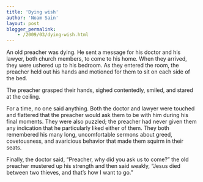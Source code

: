 ```yaml
---
title: 'Dying wish'
author: 'Noam Sain'
layout: post
blogger_permalink:
    - /2009/03/dying-wish.html
---
```


An old preacher was dying. He sent a message for his doctor and his lawyer, both church members, to come to his home. When they arrived, they were ushered up to his bedroom. As they entered the room, the preacher held out his hands and motioned for them to sit on each side of the bed.

The preacher grasped their hands, sighed contentedly, smiled, and stared at the ceiling.

For a time, no one said anything. Both the doctor and lawyer were touched and flattered that the preacher would ask them to be with him during his final moments. They were also puzzled; the preacher had never given them any indication that he particularly liked either of them. They both remembered his many long, uncomfortable sermons about greed, covetousness, and avaricious behavior that made them squirm in their seats.

Finally, the doctor said, “Preacher, why did you ask us to come?” the old preacher mustered up his strength and then said weakly, “Jesus died between two thieves, and that’s how I want to go.”